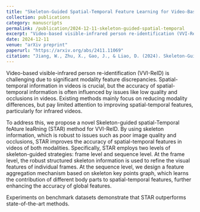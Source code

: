 ```yaml
---
title: "Skeleton-Guided Spatial-Temporal Feature Learning for Video-Based Visible-Infrared Person Re-Identification"
collection: publications
category: manuscripts
permalink: /publication/2024-12-11-skeleton-guided-spatial-temporal
excerpt: "Video-based visible-infrared person re-identification (VVI-ReID) is challenging due to significant modality feature discrepancies. This work proposes a novel Skeleton-guided spatial-Temporal feAture leaRning (STAR) method that uses skeleton information to improve spatial-temporal features in videos of both modalities."
date: 2024-12-11
venue: "arXiv preprint"
paperurl: "https://arxiv.org/abs/2411.11069"
citation: "Jiang, W., Zhu, X., Gao, J., & Liao, D. (2024). Skeleton-Guided Spatial-Temporal Feature Learning for Video-Based Visible-Infrared Person Re-Identification. arXiv preprint arXiv:2411.11069."
---
```


Video-based visible-infrared person re-identification (VVI-ReID) is challenging due to significant modality feature discrepancies. Spatial-temporal information in videos is crucial, but the accuracy of spatial-temporal information is often influenced by issues like low quality and occlusions in videos. Existing methods mainly focus on reducing modality differences, but pay limited attention to improving spatial-temporal features, particularly for infrared videos.

To address this, we propose a novel Skeleton-guided spatial-Temporal feAture leaRning (STAR) method for VVI-ReID. By using skeleton information, which is robust to issues such as poor image quality and occlusions, STAR improves the accuracy of spatial-temporal features in videos of both modalities. Specifically, STAR employs two levels of skeleton-guided strategies: frame level and sequence level. At the frame level, the robust structured skeleton information is used to refine the visual features of individual frames. At the sequence level, we design a feature aggregation mechanism based on skeleton key points graph, which learns the contribution of different body parts to spatial-temporal features, further enhancing the accuracy of global features.

Experiments on benchmark datasets demonstrate that STAR outperforms state-of-the-art methods.

